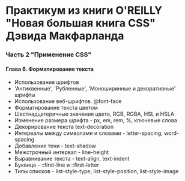 # Практикум из книги O'REILLY "Новая большая книга CSS" Дэвида Макфарланда

### Часть 2 "Применение CSS"

#### Глава 6. Форматирование текста

- Использование шрифтов
- 'Антиквенные', 'Рубленные', 'Моноширинные и декоративные' шрифты
- Использование веб-шрифтов. @font-face
- Форматирование текста цветом
- Шестнадцатеричные значения цвета, RGB, RGBA, HSL и HSLA
- Изменение размера шрифта - px, em, rem, %, ключевые слова
- Декорирование текста text-decoration
- Интервалы между символами и словами - letter-spacing, word-spacing
- Добавление тени - text-shadow
- Межстрочный интервал - line-height
- Выравнивание текста - text-align, text-indent
- Буквица - ::first-line и ::first-letter
- Типы списков - list-style-type, list-style-position, list-style-image   